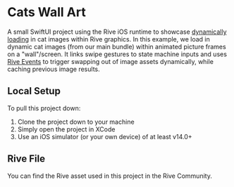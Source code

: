# Cats Wall Art

A small SwiftUI project using the Rive iOS runtime to showcase [dynamically loading](https://help.rive.app/runtimes/loading-assets) in cat images within Rive graphics. In this example, we load in dynamic cat images (from our main bundle) within animated picture frames on a "wall"/screen. It links swipe gestures to state machine inputs and uses [Rive Events](https://help.rive.app/runtimes/rive-events) to trigger swapping out of image assets dynamically, while caching previous image results.

## Local Setup

To pull this project down:
1. Clone the project down to your machine
2. Simply open the project in XCode
3. Use an iOS simulator (or your own device) of at least v14.0+

## Rive File

You can find the Rive asset used in this project in the Rive Community.
